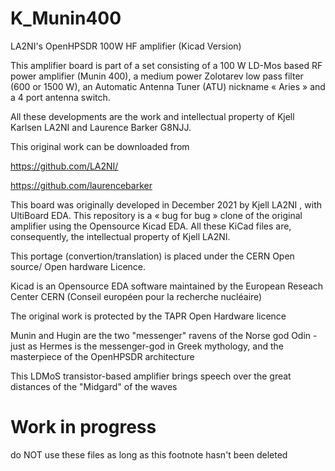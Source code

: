 # K_Munin400
LA2NI's OpenHPSDR 100W HF amplifier (Kicad Version)


This amplifier board is part of a set consisting of a 100 W LD-Mos based RF power amplifier (Munin 400), 
a medium power Zolotarev low pass filter (600 or 1500 W), an Automatic Antenna Tuner (ATU) nickname « Aries » 
and a 4 port antenna switch.

All these developments are the work and intellectual property of Kjell Karlsen LA2NI and Laurence Barker G8NJJ.

This original work can be downloaded from

https://github.com/LA2NI/

https://github.com/laurencebarker


This board was originally developed in December 2021 by Kjell LA2NI , with UltiBoard EDA. This repository is a « bug for bug »
clone of the original amplifier using the Opensource Kicad EDA. 
All these KiCad files are, consequently, the intellectual property of Kjell LA2NI.

This portage (convertion/translation) is placed under the CERN Open source/ Open hardware Licence.

Kicad is an Opensource EDA software maintained by the European Reseach Center CERN (Conseil européen pour la recherche nucléaire)

The original work is protected by the TAPR Open Hardware licence

Munin and Hugin are the two "messenger" ravens of the Norse god Odin - just as Hermes is the messenger-god in Greek mythology, 
and the masterpiece of the OpenHPSDR architecture 

This LDMoS transistor-based amplifier brings speech over the great distances of the "Midgard" of the waves


# Work in progress
do NOT use these files as long as this footnote hasn't been deleted

